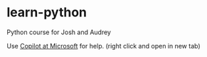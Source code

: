 # learn-python
Python course
for Josh and Audrey

Use 
<a href="https://copilot.microsoft.com" target="_blank">Copilot at Microsoft</a>
for help. (right click and open in new tab)
